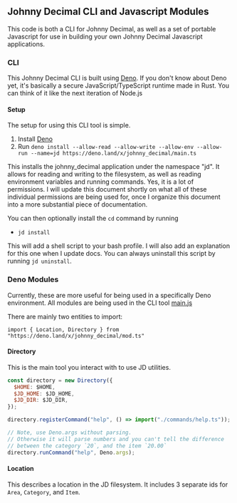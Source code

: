 ## Johnny Decimal CLI and Javascript Modules

This code is both a CLI for Johnny Decimal, as well as a set of portable Javascript for use in building your own Johnny Decimal Javascript applications.

### CLI

This Johnny Decimal CLI is built using [Deno](https://deno.land/).  If you don't know about Deno yet, it's basically a secure JavaScript/TypeScript runtime made in Rust. You can think of it like the next iteration of Node.js

#### Setup

The setup for using this CLI tool is simple.

1. Install [Deno](https://deno.land/#installation)
2. Run `deno install --allow-read --allow-write --allow-env --allow-run --name=jd https://deno.land/x/johnny_decimal/main.ts`

This installs the johnny_decimal application under the namespace "jd".
It allows for reading and writing to the filesystem, as well as reading environment variables and running commands. Yes, it is a lot of permissions. I will update this document shortly on what all of these individual permissions are being used for, once I organize this document into a more substantial piece of documentation.

You can then optionally install the `cd` command by running

- `jd install`

This will add a shell script to your bash profile.  I will also add an explanation for this one when I update docs.  You can always uninstall this script by running `jd uninstall`.


### Deno Modules

Currently, these are more useful for being used in a specifically Deno environment. All modules are being used in the CLI tool [main.js](https://github.com/ivebencrazy/johnny_decimal/blob/main/source/main.ts)

There are mainly two entities to import:

`import { Location, Directory } from "https://deno.land/x/johnny_decimal/mod.ts"`

#### Directory

This is the main tool you interact with to use JD utilities.

```js
const directory = new Directory({
  $HOME: $HOME,
  $JD_HOME: $JD_HOME,
  $JD_DIR: $JD_DIR,
});

directory.registerCommand("help", () => import("./commands/help.ts"));

// Note, use Deno.args without parsing.
// Otherwise it will parse numbers and you can't tell the difference
// between the category `20`, and the item `20.00`
directory.runCommand("help", Deno.args);
````

#### Location

This describes a location in the JD filesystem. It includes 3 separate ids for `Area`, `Category`, and `Item`.




